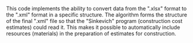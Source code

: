 This code implements the ability to convert data from the ".xlsx" format to the ".xml" format in a specific structure.
The algorithm forms the structure of the final ".xml" file so that the "Sinkevich" program (construction cost estimates) 
could read it. This makes it possible to automatically include resources (materials) in the preparation of estimates for
construction.